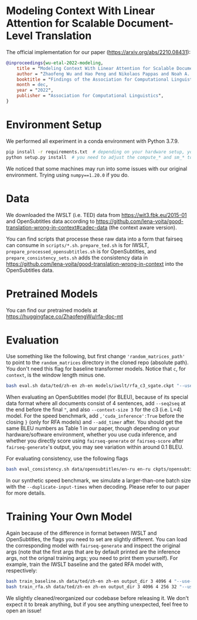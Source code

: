 # Modeling Context With Linear Attention for Scalable Document-Level Translation

The official implementation for our paper (https://arxiv.org/abs/2210.08431):

```bibtex
@inproceedings{wu-etal-2022-modeling,
    title = "Modeling Context With Linear Attention for Scalable Document-Level Translation",
    author = "Zhaofeng Wu and Hao Peng and Nikolaos Pappas and Noah A. Smith",
    booktitle = "Findings of the Association for Computational Linguistics: EMNLP 2022",
    month = dec,
    year = "2022",
    publisher = "Association for Computational Linguistics",
}
```

# Environment Setup

We performed all experiment in a conda environment with Python 3.7.9.

```bash
pip install -r requirements.txt  # depending on your hardware setup, you may need to install pytorch separatly; see the instruction on the official website
python setup.py install  # you need to adjust the compute_* and sm_* to match your GPU version; see https://arnon.dk/matching-sm-architectures-arch-and-gencode-for-various-nvidia-cards/
```

We noticed that some machines may run into some issues with our original environment. Trying using `numpy==1.20.0` if you do.

# Data

We downloaded the IWSLT (i.e. TED) data from https://wit3.fbk.eu/2015-01 and OpenSubtitles data according to https://github.com/lena-voita/good-translation-wrong-in-context#cadec-data (the context aware version).

You can find scripts that processe these raw data into a form that fairseq can consume in `scripts/*.sh`. `prepare_ted.sh` is for IWSLT, `prepare_processed_opensubtitles.sh` is for OpenSubtitles, and `prepare_consistency_sets.sh` adds the consistency data in https://github.com/lena-voita/good-translation-wrong-in-context into the OpenSubtitles data.

# Pretrained Models

You can find our pretrained models at https://huggingface.co/ZhaofengWu/rfa-doc-mt

# Evaluation

Use something like the following, but first change `'random_matrices_path'` to point to the `random_matrices` directory in the cloned repo (absolute path). You don't need this flag for baseline transformer models. Notice that `c`, for `context`, is the window length minus one.
```bash
bash eval.sh data/ted/zh-en zh-en models/iwslt/rfa_c3_sgate.ckpt "--use-sep --model-overrides {'random_matrices_path':'/absolute/path/to/rfa-doc-mt/random_matrices','context_size':3,'right_context_size':0} --doc-bleu --scoring sacrebleu"
```
When evaluating an OpenSubtitles model (for BLEU), because of its special data format where all documents consist of 4 sentences, add `--seq2seq` at the end before the final `"`, and also `--context-size 3` for the c3 (i.e. L=4) model. For the speed benchmark, add `,'cuda_inference':True` before the closing `}` (only for RFA models) and `--add_timer` after. You should get the same BLEU numbers as Table 1 in our paper, though depending on your hardware/software environment, whether you use cuda inference, and whether you directly score using `fairseq-generate` or `fairseq-score` after `fairseq-generate`'s output, you may see variation within around 0.1 BLEU.

For evaluating consistency, use the following flags
```bash
bash eval_consistency.sh data/opensubtitles/en-ru en-ru ckpts/opensubtitles_rfa_l4_sgate.ckpt "--use-sep --model-overrides {'random_matrices_path':'/absolute/path/to/RFA-fairseq/random_matrices','context_size':3,'right_context_size':0} --seq2seq"
```

In our synthetic speed benchmark, we simulate a larger-than-one batch size with the `--duplicate-input-times` when decoding. Please refer to our paper for more details.

# Training Your Own Model

Again because of the difference in format between IWSLT and OpenSubtitles, the flags you need to set are slightly different. You can load the corresponding model with `fairseq-generate` and inspect the original args (note that the first args that are by default printed are the inference args, not the orignal training args; you need to print them yourself). For example, train the IWSLT baseline and the gated RFA model with, respectively:
```bash
bash train_baseline.sh data/ted/zh-en zh-en output_dir 3 4096 4 "--use-sep --full-supervision --extra-padding"
bash train_rfa.sh data/ted/zh-en zh-en output_dir 3 4096 4 256 32 "--use-sep --full-supervision --extra-padding --decay-sentential-gate --decay-gate-bias 2"
```

We slightly cleaned/reorganized our codebase before releasing it. We don't expect it to break anything, but if you see anything unexpected, feel free to open an issue!
